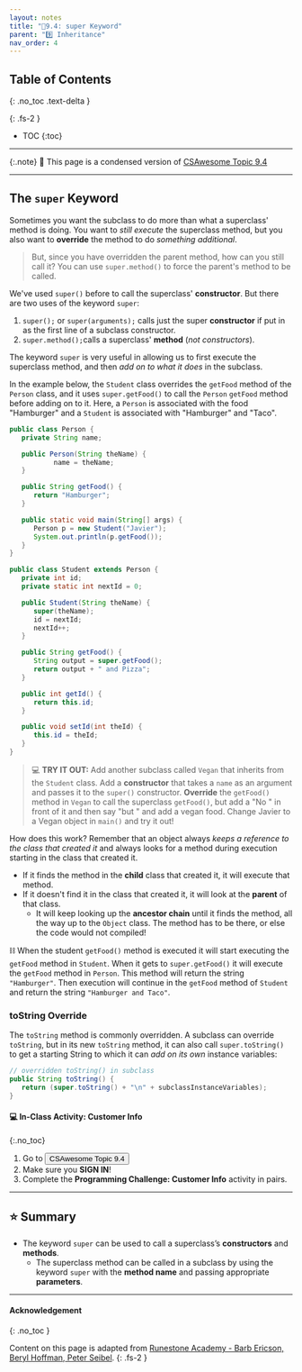 ```yaml
---
layout: notes
title: "📓9.4: super Keyword" 
parent: "9️⃣ Inheritance"
nav_order: 4
---
```


## Table of Contents
{: .no_toc .text-delta }

{: .fs-2 }
- TOC
{:toc}

---

{:.note}
📖 This page is a condensed version of [CSAwesome Topic 9.4](https://runestone.academy/ns/books/published/csawesome/Unit9-Inheritance/topic-9-4-super.html) 

---

## The `super` Keyword

Sometimes you want the subclass to do more than what a superclass' method is doing.  You want to _still execute_ the superclass method, but you also want to **override** the method to do _something additional_. 
> But, since you have overridden the parent method, how can you still call it?  You can use ``super.method()`` to force the parent's method to be called.

We've used `super()` before to call the superclass' **constructor**. But there are two uses of the keyword `super`:

1. `super();` or `super(arguments);` calls just the super **constructor** if put in as the first line of a subclass constructor.
2. `super.method();`calls a superclass' **method** (_not constructors_).

The keyword `super` is very useful in allowing us to first execute the superclass method, and then _add on to what it does_ in the subclass.

In the example below, the ``Student`` class overrides the ``getFood`` method of the ``Person`` class, and it uses ``super.getFood()`` to call the ``Person`` ``getFood`` method before adding on to it. Here, a ``Person`` is associated with the food "Hamburger" and a ``Student`` is associated with "Hamburger" and "Taco".

```java
public class Person {
   private String name;

   public Person(String theName) {
           name = theName;
   }

   public String getFood() {
      return "Hamburger";
   }

   public static void main(String[] args) {
      Person p = new Student("Javier");
      System.out.println(p.getFood());
   }
}
```
```java
public class Student extends Person {
   private int id;
   private static int nextId = 0;

   public Student(String theName) {
      super(theName);
      id = nextId;
      nextId++;
   }

   public String getFood() {
      String output = super.getFood();
      return output + " and Pizza";
   }

   public int getId() {
      return this.id;
   }

   public void setId(int theId) {
      this.id = theId;
   }
}
```
> 💻 **TRY IT OUT:** Add another subclass called `Vegan` that inherits from the `Student` class. Add a **constructor** that takes a `name` as an argument and passes it to the `super()` constructor. **Override** the `getFood()` method in `Vegan` to call the superclass `getFood()`, but add a "No " in front of it and then say "but " and add a vegan food. Change Javier to a Vegan object in `main()` and try it out!


How does this work?  Remember that an object always _keeps a reference to the class that created it_ and always looks for a method during execution starting in the class that created it.  
* If it finds the method in the **child** class that created it, it will execute that method.
* If it doesn't find it in the class that created it, it will look at the **parent** of that class.
   * It will keep looking up the **ancestor chain** until it finds the method, all the way up to the `Object` class. The method has to be there, or else the code would not compiled!

⛓️ When the student ``getFood()`` method is executed it will start executing the ``getFood`` method in ``Student``.  When it gets to ``super.getFood()`` it will execute the ``getFood`` method in ``Person``.  This method will return the string ``"Hamburger"``.  Then execution will continue in the ``getFood`` method of ``Student`` and  return the string ``"Hamburger and Taco"``.

### toString Override

The ``toString`` method is commonly overridden. A subclass can override ``toString``, but in its new ``toString`` method, it can also call
``super.toString()`` to get a starting String to which it can _add on its own_ instance variables:

```java
// overridden toString() in subclass
public String toString() {
   return (super.toString() + "\n" + subclassInstanceVariables);
}
```


#### 💻 In-Class Activity: Customer Info
{:.no_toc}


<div class="task" markdown="block">
    
1. Go to <a href="https://runestone.academy/ns/books/published/csawesome/Unit9-Inheritance/topic-9-4-super.html"><button type="button" name="button" class="btn">CSAwesome Topic 9.4</button></a> 
2. Make sure you **SIGN IN**!
3. Complete the **Programming Challenge: Customer Info** activity in pairs.

</div>

---

## ⭐️ Summary

- The keyword `super` can be used to call a superclass’s **constructors** and **methods**.
    - The superclass method can be called in a subclass by using the keyword `super` with the **method name** and passing appropriate **parameters**.

---

#### Acknowledgement
{: .no_toc }

Content on this page is adapted from [Runestone Academy - Barb Ericson, Beryl Hoffman, Peter Seibel](https://runestone.academy/ns/books/published/csawesome/index.html?mode=browsing).
{: .fs-2 }
